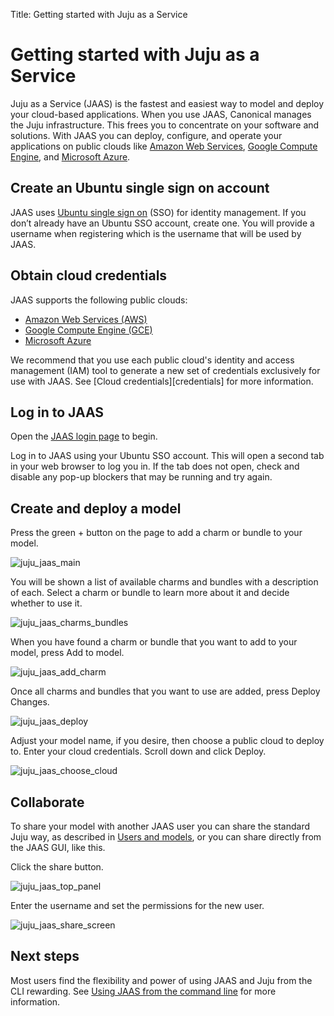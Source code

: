 Title: Getting started with Juju as a Service

# Getting started with Juju as a Service

Juju as a Service (JAAS) is the fastest and easiest way to model and deploy
your cloud-based applications. When you use JAAS, Canonical manages the Juju
infrastructure. This frees you to concentrate on your software and solutions.
With JAAS you can deploy, configure, and operate your applications on public
clouds like [Amazon Web Services][aws], [Google Compute Engine][gce], and
[Microsoft Azure][azure].

## Create an Ubuntu single sign on account

JAAS uses [Ubuntu single sign on][ubuntuSSO] (SSO) for identity management. If you don’t
already have an Ubuntu SSO account, create one. You will provide a username
when registering which is the username that will be used by JAAS.

## Obtain cloud credentials

JAAS supports the following public clouds:
* [Amazon Web Services (AWS)][aws]
* [Google Compute Engine (GCE)][gce]
* [Microsoft Azure][azure]

We recommend that you use each public cloud's identity and access management
(IAM) tool to generate a new set of credentials exclusively for use with JAAS.
See [Cloud credentials][credentials] for more information. 

## Log in to JAAS

Open the [JAAS login page][jaaslogin] to begin.

Log in to JAAS using your Ubuntu SSO account. This will open a second tab in
your web browser to log you in. If the tab does not open, check and disable any
pop-up blockers that may be running and try again.

## Create and deploy a model

Press the green + button on the page to add a charm or bundle to your model.

![juju_jaas_main](./media/juju_jaas_main.png)

You will be shown a list of available charms and bundles with a description of
each. Select a charm or bundle to learn more about it and decide whether to
use it.

![juju_jaas_charms_bundles](./media/juju_jaas_charms_bundles.png)

When you have found a charm or bundle that you want to add to your model, press
Add to model.

![juju_jaas_add_charm](./media/juju_jaas_add_charm.png)

Once all charms and bundles that you want to use are added, press Deploy Changes.

![juju_jaas_deploy](./media/juju_jaas_deploy.png)

Adjust your model name, if you desire, then choose a public cloud to deploy to.
Enter your cloud credentials. Scroll down and click Deploy.

![juju_jaas_choose_cloud](./media/juju_jaas_choose_cloud.png)

## Collaborate

To share your model with another JAAS user you can share the standard Juju way,
as described in [Users and models][users], or you can share directly from the
JAAS GUI, like this.

Click the share button.

![juju_jaas_top_panel](./media/juju_jaas_share_button.png)

Enter the username and set the permissions for the new user.

![juju_jaas_share_screen](./media/juju_jaas_share_screen.png)

## Next steps

Most users find the flexibility and power of using JAAS and Juju from the CLI
rewarding. See [Using JAAS from the command line][jaascli] for more information.

[azure]: ./help-azure.html "Using the Microsoft Azure public cloud"
[aws]: ./help-aws.html "Using the Amazon Web Service public cloud"
[gce]: ./help-google.html "Using the Google Compute Engine public cloud"
[jaascli]: ./jaas-cli.html "Using JAAS from the command line"
[jaaslogin]: https://jujucharms.com/login "JAAS login page"
[ubuntuSSO]: https://login.ubuntu.com/ "Ubuntu single sign on"
[users]: ./users-models.html "Users and models"
